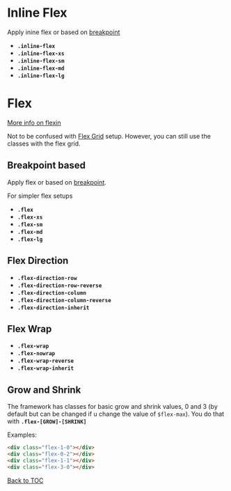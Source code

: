 # Inline Flex

Apply inine flex or based on [breakpoint](../scaffolding/breakpoint.md)

- **`.inline-flex`**
- **`.inline-flex-xs`**
- **`.inline-flex-sm`**
- **`.inline-flex-md`**
- **`.inline-flex-lg`**

# Flex

[More info on flexin](https://css-tricks.com/snippets/css/a-guide-to-flexbox/)

Not to be confused with [Flex Grid](../layout/flexgrid.md) setup. However, you can still use the classes with the flex grid.

## Breakpoint based

Apply flex or based on [breakpoint](../scaffolding/breakpoint.md).

For simpler flex setups

- **`.flex`**
- **`.flex-xs`**
- **`.flex-sm`**
- **`.flex-md`**
- **`.flex-lg`**

## Flex Direction

- **`.flex-direction-row`**
- **`.flex-direction-row-reverse`**
- **`.flex-direction-column`**
- **`.flex-direction-column-reverse`**
- **`.flex-direction-inherit`**

## Flex Wrap

- **`.flex-wrap`**
- **`.flex-nowrap`**
- **`.flex-wrap-reverse`**
- **`.flex-wrap-inherit`**

## Grow and Shrink

The framework has classes for basic grow and shrink values, 0 and 3 (by default but can be changed if u change the value of `$flex-max`). You do that with **`.flex-[GROW]-[SHRINK]`**

Examples:

```html
<div class="flex-1-0"></div>
<div class="flex-0-2"></div>
<div class="flex-1-1"></div>
<div class="flex-3-0"></div>
```

[Back to TOC](../../../readme.md)